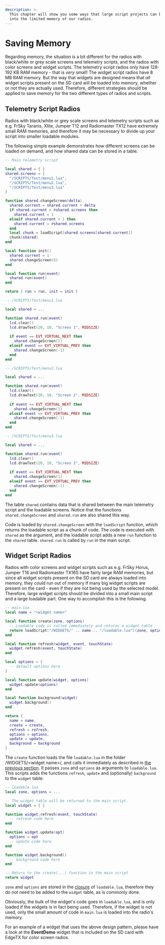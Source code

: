 ```yaml
---
description: >-
  This chapter will show you some ways that large script projects can be fitted
  into the limited memory of our radios.
---
```


# Saving Memory

Regarding memory, the situation is a bit different for the radios with black/white or grey scale screens and telemetry scripts, and the radios with color screens and widget scripts. The telemetry script radios only have 128-192 KB RAM memory - that is _very_ small! The widget script radios have 8 MB RAM memory. But the way that widgets are designed means that _all_ widget scripts present on the SD card will be loaded into memory, whether or not they are actually used. Therefore, different strategies should be applied to save memory for the two different types of radios and scripts.

## Telemetry Script Radios

Radios with black/white or grey scale screens and telemetry scripts such as e.g. FrSky Taranis, Xlite, Jumper T12 and Radiomaster TX12 have extremely small RAM memories, and therefore it may be necessary to divide up your script into smaller loadable modules.

The following simple example demonstrates how different screens can be loaded on demand, and how shared data can be stored in a table.

```lua
-- Main telemetry script

local shared = { }
shared.screens = {
  "/SCRIPTS/Test/menu1.lua",
  "/SCRIPTS/Test/menu2.lua",
  "/SCRIPTS/Test/menu3.lua"
}

function shared.changeScreen(delta)
  shared.current = shared.current + delta
  if shared.current > #shared.screens then
    shared.current = 1
  elseif shared.current < 1 then
    shared.current = #shared.screens
  end
  local chunk = loadScript(shared.screens[shared.current])
  chunk(shared)
end

local function init()
  shared.current = 1
  shared.changeScreen(0)
end

local function run(event)
  shared.run(event)
end

return { run = run, init = init }
```

```lua
-- /SCRIPTS/Test/menu1.lua

local shared = ...

function shared.run(event)
  lcd.clear()
  lcd.drawText(20, 10, "Screen 1", MIDSIZE)
  
  if event == EVT_VIRTUAL_NEXT then
    shared.changeScreen(1)
  elseif event == EVT_VIRTUAL_PREV then
    shared.changeScreen(-1)
  end
end
```

```lua
-- /SCRIPTS/Test/menu2.lua

local shared = ...

function shared.run(event)
  lcd.clear()
  lcd.drawText(20, 10, "Screen 2", MIDSIZE)
  
  if event == EVT_VIRTUAL_NEXT then
    shared.changeScreen(1)
  elseif event == EVT_VIRTUAL_PREV then
    shared.changeScreen(-1)
  end
end
```

```lua
-- /SCRIPTS/Test/menu3.lua

local shared = ...

function shared.run(event)
  lcd.clear()
  lcd.drawText(20, 10, "Screen 3", MIDSIZE)
  
  if event == EVT_VIRTUAL_NEXT then
    shared.changeScreen(1)
  elseif event == EVT_VIRTUAL_PREV then
    shared.changeScreen(-1)
  end
end
```

The table `shared` contains data that is shared between the main telemetry script and the loadable screens. Notice that the functions `shared.changeScreen` and `shared.run` are also shared this way.

Code is loaded by `shared.changeScreen` with the `loadScript` function, which returns the loadable script as a chunk of code. The code is executed with `shared` as the argument, and the loadable script adds a new `run` function to the `shared` table. `shared.run` is called by `run` in the main script.

## Widget Script Radios

Radios with color screens and widget scripts such as e.g. FrSky Horus, Jumper T16 and Radiomaster TX16S have fairly large RAM memories, but since all widget scripts present on the SD card are always loaded into memory, they could run out of memory if many big widget scripts are present on the card - even if they are not being used by the selected model. Therefore, large widget scripts should be divided into a small main script and a large loadable part. One way to accomplish this is the following.

```lua
-- main.lua
local name = "<widget name>"

local function create(zone, options)
  -- Loadable code is called immediately and returns a widget table
  return loadScript("/WIDGETS/" .. name .. "/loadable.lua")(zone, options)
end

local function refresh(widget, event, touchState)
  widget.refresh(event, touchState)
end

local options = {
  -- default options here
}

local function update(widget, options)
  widget.update(options)
end

local function background(widget)
  widget.background()
end

return {
  name = name, 
  create = create, 
  refresh = refresh, 
  options = options, 
  update = update, 
  background = background
}
```

The `create` function loads the file `loadable.lua` in the folder /WIDGETS/\<widget name>/, and calls it immediately as described in [the previous section](loading-code-modules-dynamically.md). It passes `zone` and `options` as arguments to `loadable.lua`. This scripts adds the functions `refresh`, `update` and (optionally) `background` to the `widget` table:

```lua
-- loadable.lua
local zone, options = ...

-- The widget table will be returned to the main script.
local widget = { }

function widget.refresh(event, touchState)
  -- refresh code here
end

function widget.update(opt)
  options = opt
  -- update code here
end

function widget.background()
  -- background code here
end

-- Return to the create(...) function in the main script
return widget
```

`zone` and `options` are stored in the [closure](lua-basics.md#closures) of `loadable.lua`, therefore they do not need to be added to the `widget` table, as is commonly done.

Obviously, the bulk of the widget's code goes in `loadable.lua`, and is only loaded if the widgets is in fact being used. Therefore, if the widget is not used, only the small amount of code in `main.lua` is loaded into the radio's memory.

For an example of a widget that uses the above design pattern, please have a look at the **EventDemo** widget that is included on the SD card with EdgeTX for color screen radios.
